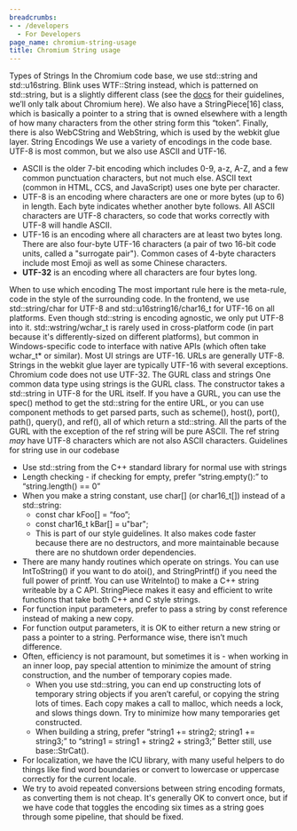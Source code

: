 ```yaml
---
breadcrumbs:
- - /developers
  - For Developers
page_name: chromium-string-usage
title: Chromium String usage
---
```


Types of Strings
In the Chromium code base, we use std::string and std::u16string. Blink uses
WTF::String instead, which is patterned on std::string, but is a slightly
different class (see the
[docs](https://chromium.googlesource.com/chromium/src/+/master/third_party/blink/renderer/platform/wtf/text/README.md)
for their guidelines, we’ll only talk about Chromium here). We also have a
StringPiece\[16\] class, which is basically a pointer to a string that is owned
elsewhere with a length of how many characters from the other string form this
“token”. Finally, there is also WebCString and WebString, which is used by the
webkit glue layer.
String Encodings
We use a variety of encodings in the code base. UTF-8 is most common, but we
also use ASCII and UTF-16.

*   ASCII is the older 7-bit encoding which includes 0-9, a-z, A-Z, and
            a few common punctuation characters, but not much else. ASCII text
            (common in HTML, CCS, and JavaScript) uses one byte per character.
*   UTF-8 is an encoding where characters are one or more bytes (up to
            6) in length. Each byte indicates whether another byte follows. All
            ASCII characters are UTF-8 characters, so code that works correctly
            with UTF-8 will handle ASCII.
*   UTF-16 is an encoding where all characters are at least two bytes
            long. There are also four-byte UTF-16 characters (a pair of two
            16-bit code units, called a "surrogate pair"). Common cases of
            4-byte characters include most Emoji as well as some Chinese
            characters.
*   **UTF-32** is an encoding where all characters are four bytes long.

When to use which encoding
The most important rule here is the meta-rule, code in the style of the
surrounding code. In the frontend, we use std::string/char for UTF-8 and
std::u16string16/char16_t for UTF-16 on all platforms. Even though std::string
is encoding agnostic, we only put UTF-8 into it. std::wstring/wchar_t is rarely
used in cross-platform code (in part because it's differently-sized on different
platforms), but common in Windows-specific code to interface with native APIs
(which often take wchar_t\* or similar). Most UI strings are UTF-16. URLs are
generally UTF-8. Strings in the webkit glue layer are typically UTF-16 with
several exceptions. Chromium code does not use UTF-32.
The GURL class and strings
One common data type using strings is the GURL class. The constructor takes a
std::string in UTF-8 for the URL itself. If you have a GURL, you can use the
spec() method to get the std::string for the entire URL, or you can use
component methods to get parsed parts, such as scheme(), host(), port(), path(),
query(), and ref(), all of which return a std::string. All the parts of the GURL
with the exception of the ref string will be pure ASCII. The ref string *may*
have UTF-8 characters which are not also ASCII characters.
Guidelines for string use in our codebase

*   Use std::string from the C++ standard library for normal use with
            strings
*   Length checking - if checking for empty, prefer “string.empty():” to
            “string.length() == 0”
*   When you make a string constant, use char\[\] (or char16_t\[\])
            instead of a std::string:
    *   const char kFoo\[\] = “foo”;
    *   const char16_t kBar\[\] = u"bar";
    *   This is part of our style guidelines. It also makes code faster
                because there are no destructors, and more maintainable because
                there are no shutdown order dependencies.
*   There are many handy routines which operate on strings. You can use
            IntToString() if you want to do atoi(), and StringPrintf() if you
            need the full power of printf. You can use WriteInto() to make a C++
            string writeable by a C API. StringPiece makes it easy and efficient
            to write functions that take both C++ and C style strings.
*   For function input parameters, prefer to pass a string by const
            reference instead of making a new copy.
*   For function output parameters, it is OK to either return a new
            string or pass a pointer to a string. Performance wise, there isn’t
            much difference.
*   Often, efficiency is not paramount, but sometimes it is - when
            working in an inner loop, pay special attention to minimize the
            amount of string construction, and the number of temporary copies
            made.
    *   When you use std::string, you can end up constructing lots of
                temporary string objects if you aren’t careful, or copying the
                string lots of times. Each copy makes a call to malloc, which
                needs a lock, and slows things down. Try to minimize how many
                temporaries get constructed.
    *   When building a string, prefer “string1 += string2; string1 +=
                string3;” to “string1 = string1 + string2 + string3;” Better
                still, use base::StrCat().
*   For localization, we have the ICU library, with many useful helpers
            to do things like find word boundaries or convert to lowercase or
            uppercase correctly for the current locale.
*   We try to avoid repeated conversions between string encoding
            formats, as converting them is not cheap. It's generally OK to
            convert once, but if we have code that toggles the encoding six
            times as a string goes through some pipeline, that should be fixed.